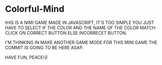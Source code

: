# Colorful-Mind
tHIS IS A NIMI GAME MADE IN JAVASCRIPT, IT'S TOO SIMPLE
YOU JUST HAVE TO SELECT IF THE COLOR AND THE NAME OF THE COLOR MATCH
CLICK ON CORRECT BUTTON ELSE INCORRECET BUTTON.

I'M THINKING IN MAKE ANOTHER GAME MODE FOR THIS MINI GAME THE COMMIT IS GOING
TO BE HERE ASAP.

HAVE FUN, PEACE!✌️
